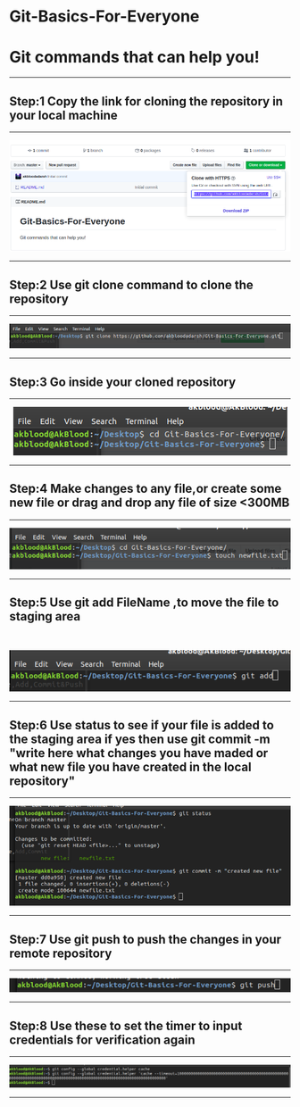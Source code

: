 # Git-Basics-For-Everyone
<h1>Git commands that can help you!</h1> <hr>

<h2> Step:1 Copy the link for cloning the repository in your local machine </h2><hr>
<p align="center">
  <img src="https://github.com/akbloodadarsh/Git-Basics-For-Everyone/blob/master/1.png">
</p><hr>
<h2> Step:2 Use git clone command to clone the repository </h2><hr>
<p align="center">
  <img src="https://github.com/akbloodadarsh/Git-Basics-For-Everyone/blob/master/2.png">
</p><hr>
<h2> Step:3 Go inside your cloned repository </h2><hr>
<p align="center">
  <img src="https://github.com/akbloodadarsh/Git-Basics-For-Everyone/blob/master/3.png">
</p><hr>
<h2> Step:4 Make changes to any file,or create some new file or drag and drop any file of size <300MB</h2> <hr>
<p align="center">
  <img src="https://github.com/akbloodadarsh/Git-Basics-For-Everyone/blob/master/4.png">
</p><hr>
<h2>Step:5 Use git add FileName ,to move the file to staging area </h2><br/>
<p align="center">
  <img src="https://github.com/akbloodadarsh/Git-Basics-For-Everyone/blob/master/5.png">
</p><hr>
<h2> Step:6 Use status to see if your file is added to the staging area if yes then use git commit -m "write here what changes you have maded or what new file you have created in the local repository"</h2> <hr>
<p align="center">
  <img src="https://github.com/akbloodadarsh/Git-Basics-For-Everyone/blob/master/6.png">
</p><hr>
<h2>Step:7 Use git push to push the changes in your remote repository </h2><hr>
<p align="center">
  <img src="https://github.com/akbloodadarsh/Git-Basics-For-Everyone/blob/master/7.png">
</p><hr>
<h2>Step:8 Use these to set the timer to input credentials for verification again</h2> <hr>
  <p align="center">
  <img src="https://github.com/akbloodadarsh/Git-Basics-For-Everyone/blob/master/8.png">
</p><hr>
